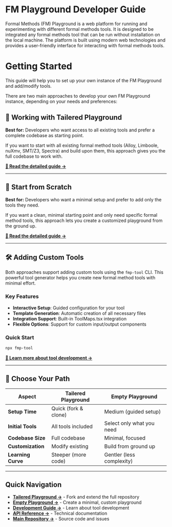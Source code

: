 # FM Playground Developer Guide

Formal Methods (FM) Playground is a web platform for running and experimenting with different formal methods tools. It is designed to be integrated any formal methods tool that can be run without installation on the local machine. The platform is built using modern web technologies and provides a user-friendly interface for interacting with formal methods tools.


# Getting Started

This guide will help you to set up your own instance of the FM Playground and add/modify tools.

There are two main approaches to develop your own FM Playground instance, depending on your needs and preferences:

## 🍴 Working with Tailered Playground

**Best for:** Developers who want access to all existing tools and prefer a complete codebase as starting point.

If you want to start with all existing formal method tools (Alloy, Limboole, nuXmv, SMT/Z3, Spectra) and build upon them, this approach gives you the full codebase to work with.

**[📖 Read the detailed guide →](tailered-playground/)**

---

## 🚀 Start from Scratch  

**Best for:** Developers who want a minimal setup and prefer to add only the tools they need.

If you want a clean, minimal starting point and only need specific formal method tools, this approach lets you create a customized playground from the ground up.

**[📖 Read the detailed guide →](empty-playground/)**

---

## 🛠️ Adding Custom Tools

Both approaches support adding custom tools using the `fmp-tool` CLI. This powerful tool generator helps you create new formal method tools with minimal effort.

### Key Features

- **Interactive Setup**: Guided configuration for your tool
- **Template Generation**: Automatic creation of all necessary files
- **Integration Support**: Built-in ToolMaps.tsx integration
- **Flexible Options**: Support for custom input/output components

### Quick Start

```bash
npx fmp-tool
```

**[📖 Learn more about tool development →](../development/adding-tools.md)**

---

## 🎯 Choose Your Path

| Aspect | Tailered Playground | Empty Playground |
|--------|------------------|-------------------|
| **Setup Time** | Quick (fork & clone) | Medium (guided setup) |
| **Initial Tools** | All tools included | Select only what you need |
| **Codebase Size** | Full codebase | Minimal, focused |
| **Customization** | Modify existing | Build from ground up |
| **Learning Curve** | Steeper (more code) | Gentler (less complexity) |

---

## Quick Navigation

- **[Tailered Playground →](tailered-playground/)** - Fork and extend the full repository
- **[Empty Playground →](empty-playground/)** - Create a minimal, custom playground  
- **[Development Guide →](../development/adding-tools.md)** - Learn about tool development
- **[API Reference →](../development/api-reference.md)** - Technical documentation
- **[Main Repository →](https://github.com/fm4se/fm-playground)** - Source code and issues
